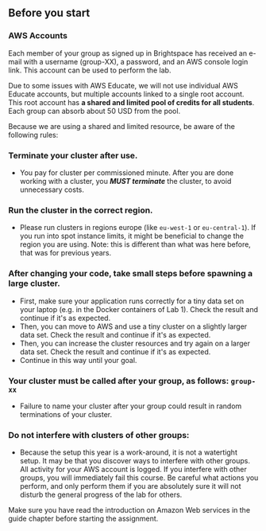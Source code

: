 ## Before you start

### AWS Accounts

Each member of your group as signed up in Brightspace has received an e-mail
with a username (group-XX), a password, and an AWS console login link. This
account can be used to perform the lab.

Due to some issues with AWS Educate, we will not use individual AWS Educate
accounts, but multiple accounts linked to a single root account. This root
account has **a shared and limited pool of credits for all students**. Each
group can absorb about 50 USD from the pool.

Because we are using a shared and limited resource, be aware of the following
rules:

### Terminate your cluster after use.
- You pay for cluster per commissioned minute. After you are done working
  with a cluster, you ***MUST terminate*** the cluster, to avoid unnecessary
  costs.
### Run the cluster in the correct region.
- Please run clusters in regions europe (like `eu-west-1` or `eu-central-1`). If you run into spot instance limits, it might be beneficial to change the region you are using. Note: this is different than what was here before, that was for previous years. 
### After changing your code, take small steps before spawning a large cluster.
- First, make sure your application runs correctly for a tiny data set on
  your laptop (e.g. in the Docker containers of Lab 1). Check the result and
  continue if it's as expected.
- Then, you can move to AWS and use a tiny cluster on a slightly larger data
  set. Check the result and continue if it's as expected.
- Then, you can increase the cluster resources and try again on a larger
  data set. Check the result and continue if it's as expected.
- Continue in this way until your goal.
### Your cluster must be called after your group, as follows: `group-xx`
- Failure to name your cluster after your group could result in random 
  terminations of your cluster.
### Do not interfere with clusters of other groups:
- Because the setup this year is a work-around, it is not a watertight setup.
  It may be that you discover ways to interfere with other groups. All activity 
  for your AWS account is logged. If you interfere with other groups, you will 
  immediately fail this course. Be careful what actions you perform, and only
  perform them if you are absolutely sure it will not disturb the general 
  progress of the lab for others.

Make sure you have read the introduction on Amazon Web services in the guide
chapter before starting the assignment.
